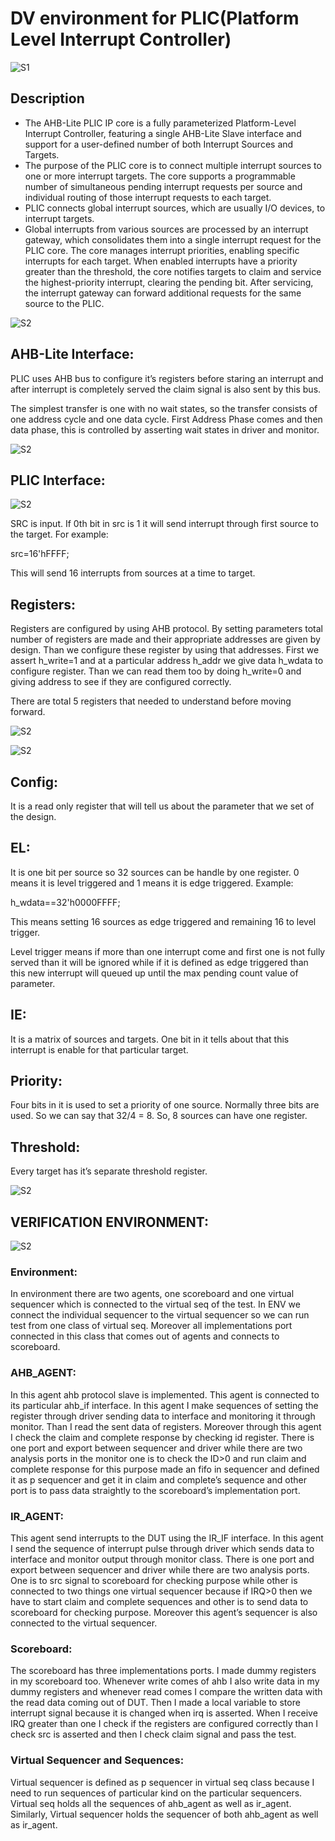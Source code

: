 # DV environment for PLIC(Platform Level Interrupt Controller) 

![S1](assets/s1.png)

## Description

* The AHB-Lite PLIC IP core is a fully parameterized Platform-Level Interrupt Controller,
featuring a single AHB-Lite Slave interface and support for a user-defined number of both
Interrupt Sources and Targets.
* The purpose of the PLIC core is to connect multiple interrupt sources to one or more
interrupt targets. The core supports a programmable number of simultaneous pending
interrupt requests per source and individual routing of those interrupt requests to each
target.
* PLIC connects global interrupt sources, which are usually I/O devices, to interrupt targets.
* Global interrupts from various sources are processed by an interrupt gateway, which consolidates them into a single interrupt request for the PLIC core. The core manages interrupt priorities, enabling specific interrupts for each target. When enabled interrupts have a priority greater than the threshold, the core notifies targets to claim and service the highest-priority interrupt, clearing the pending bit. After servicing, the interrupt gateway can forward additional requests for the same source to the PLIC.

![S2](assets/s2.png)

## AHB-Lite Interface:

PLIC uses AHB bus to configure it’s registers before staring an interrupt and after interrupt is completely served the claim signal is also sent by this bus. 

The simplest transfer is one with no wait states, so the transfer consists of one address cycle and one data cycle. First Address Phase comes and then data phase, this is controlled by asserting wait states in driver and monitor.

![S2](assets/s3.png)

## PLIC Interface:


![S2](assets/s4.png)

SRC is input. If 0th bit in src is 1 it will send interrupt through first source to the target. For example:

src=16'hFFFF;

This will send 16 interrupts from sources at a time to target.

## Registers:

Registers are configured by using AHB protocol. By setting parameters total number of registers are made and their appropriate addresses are given by design. Than we configure these register by using that addresses. First we assert h_write=1 and at a particular address h_addr we give data h_wdata to configure register. Than we can read them too by doing h_write=0 and giving address to see if they are configured correctly.  

There are total 5 registers that needed to understand before moving forward.

![S2](assets/s5.png)


![S2](assets/s6.png)

## Config:

It is a read only register that will tell us about the parameter that we set of the design.  

## EL:

It is one bit per source so 32 sources can be handle by one register. 0 means it is level triggered and 1 means it is edge triggered. Example: 

h_wdata==32'h0000FFFF;

This means setting 16 sources as edge triggered and remaining 16 to level trigger.

Level trigger means if more than one interrupt come and first one is not fully served than it will be ignored while if it is defined as edge triggered than this new interrupt will queued up  until the max pending count value of parameter.

## IE:

It is a matrix of sources and targets. One bit in it tells about that this interrupt is enable for that particular target.

## Priority:

Four bits in it is used to set a priority of one source. Normally three bits are used. So we can say that 32/4 = 8. So, 8 sources can have one register.

## Threshold:

Every target has it’s separate threshold register.

![S2](assets/s7.png)

## VERIFICATION ENVIRONMENT:

![S2](assets/s8.png)

### Environment:

In environment there are two agents, one scoreboard and one virtual sequencer which is connected to the virtual seq of the test. In ENV we connect the individual sequencer to the virtual sequencer so we can run test from one class of virtual seq. Moreover all implementations port connected in this class that comes out of agents and connects to scoreboard. 

### AHB_AGENT:

In this agent ahb protocol slave is implemented. This agent is connected to its particular ahb_if interface. In this agent I make sequences of setting the register through driver sending data to interface and monitoring it through monitor. Than I read the sent data of registers. Moreover through this agent I check the claim and complete response by checking id register. There is one port and export between sequencer and driver while there are two analysis ports in the monitor one is to check the ID>0 and run claim and complete response for this purpose made an fifo in sequencer and defined it as p sequencer and get it in claim and complete’s sequence and other port is to pass data straightly to the scoreboard’s implementation port.

### IR_AGENT:

This agent send interrupts to the DUT using the IR_IF interface. In this agent I send the sequence of interrupt pulse through driver which sends data to interface and monitor output through monitor class. There is one port and export between sequencer and driver while there are two analysis ports. One is to src signal to scoreboard for checking purpose while other is connected to two things one virtual sequencer because if IRQ>0 then we have to start claim and complete sequences and other is to send data to scoreboard for checking purpose. Moreover this agent’s sequencer is also connected to the virtual sequencer.

### Scoreboard:

The scoreboard has three implementations ports. I made dummy registers in my scoreboard too. Whenever write comes of ahb I also write data in my dummy registers and whenever read comes I compare the written data with the read data coming out of DUT. Then I made a local variable to store interrupt signal because it is changed when irq is asserted. When I receive IRQ greater than one I check if the registers are configured correctly than I check src is asserted and then I check claim signal and pass the test.

### Virtual Sequencer and Sequences:
Virtual sequencer is defined as p sequencer in virtual seq class because I need to run sequences of particular kind on the particular sequencers. Virtual seq holds all the sequences of ahb_agent as well as ir_agent. Similarly, Virtual sequencer holds the sequencer of both  ahb_agent as well as ir_agent.
